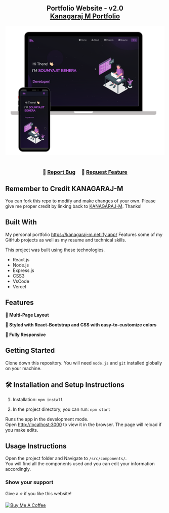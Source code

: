 <h2 align="center">
  Portfolio Website - v2.0<br/>
  <a href="https://kanagaraj-m.netlify.app/" target="_blank">Kanagaraj M Portfolio</a>
</h2>
<div align="center">
  <img alt="Demo" src="./Images/readme-img1.png" />
</div>

<br/>



<h3 align="center">
    🔹
    <a href="https://github.com/KANAGARAJ-M/Kanagaraj-portfolio/issues">Report Bug</a> &nbsp; &nbsp;
    🔹
    <a href="https://github.com/KANAGARAJ-M/Kanagaraj-portfolio/issues">Request Feature</a>
</h3>

<!-- ## TL;DR -->

## Remember to Credit KANAGARAJ-M

You can fork this repo to modify and make changes of your own. Please give me proper credit by linking back to [KANAGARAJ-M](https://github.com/KANAGARAJ-M/Kanagaraj-portfolio). Thanks!

## Built With

My personal portfolio <a href="https://kanagaraj-m.netlify.app/" target="_blank">https://kanagaraj-m.netlify.app/</a> Features some of my GitHub projects as well as my resume and technical skills.<br/>

This project was built using these technologies.

- React.js
- Node.js
- Express.js
- CSS3
- VsCode
- Vercel

## Features

**📖 Multi-Page Layout**

**🎨 Styled with React-Bootstrap and CSS with easy-to-customize colors**

**📱 Fully Responsive**

## Getting Started

Clone down this repository. You will need `node.js` and `git` installed globally on your machine.

## 🛠 Installation and Setup Instructions

1. Installation: `npm install`

2. In the project directory, you can run: `npm start`

Runs the app in the development mode.\
Open [http://localhost:3000](http://localhost:3000) to view it in the browser.
The page will reload if you make edits.

## Usage Instructions

Open the project folder and Navigate to `/src/components/`. <br/>
You will find all the components used and you can edit your information accordingly.

### Show your support

Give a ⭐ if you like this website!

<a href="https://www.buymeacoffee.com/MkrCreations" target="_blank"><img src="https://cdn.buymeacoffee.com/buttons/v2/default-yellow.png" alt="Buy Me A Coffee" height= "60px" width= "217px" ></a>
